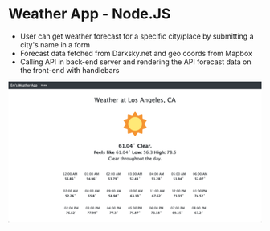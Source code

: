 # Weather App - Node.JS
* User can get weather forecast for a specific city/place by submitting a city's name in a form
* Forecast data fetched from Darksky.net and geo coords from Mapbox
* Calling API in back-end server and rendering the API forecast data on the front-end with handlebars


![weatherappgif](/weatherappnode.png)
